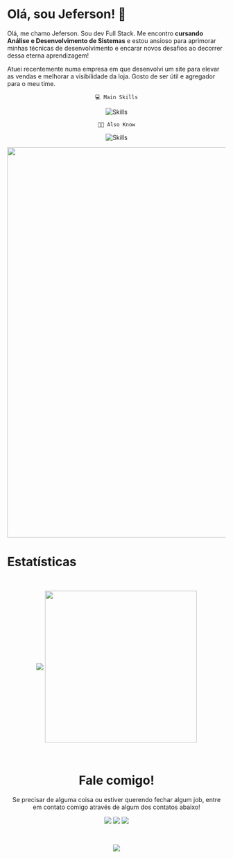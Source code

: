 <body>

#  Olá, sou Jeferson! 👋 

Olá, me chamo Jeferson. Sou dev Full Stack. Me encontro <b>cursando Análise e Desenvolvimento de Sistemas</b> e estou ansioso para aprimorar minhas técnicas de desenvolvimento e encarar novos desafios ao decorrer dessa eterna aprendizagem!

Atuei recentemente numa empresa em que desenvolvi um site para elevar as vendas e melhorar a visibilidade da loja. Gosto de ser útil e agregador para o meu time.


<div align = 'center'>

      
    💻 Main Skills
   
   ![Skills](https://skillicons.dev/icons?i=ts,next,nodejs,express,php,mysql)
   
    👨‍💻 Also Know
   
   ![Skills](https://skillicons.dev/icons?i=figma,git,prisma,cs)

</div>


<div align = "center"> 
   <img width = "900" src = "https://i.ibb.co/bNJ0Lxz/mario.png">
</div>

# Estatísticas 

<br> <div align = "center">
<a href="https://github.com/jefolidev/github-readme-stats"><img align="center" src="https://github-readme-stats.vercel.app/api?username=jefolidev&show_icons=true&locale=pt-br&theme=omni"/></a>
<a href="https://github.com/jefolidev/github-readme-stats"> <img width = "350" align="center" src="https://github-readme-stats.vercel.app/api/top-langs/?username=jefolidev&layout=donut&theme=omni"/></a>

</div> <br>

<h1 align = "center"> Fale comigo!</h1>

<div align = "center">
   
   Se precisar de alguma coisa ou estiver querendo fechar algum job, entre em contato comigo através de algum dos contatos abaixo!
   
</div>

<div align = "center">
   
   <a href = "mailto:jefoliveira279@gmail.com"> <img src="https://img.shields.io/badge/Gmail-D14836?style=for-the-badge&logo=gmail&logoColor=white"></a>
   <a href = "https://www.instagram.com/jefkjkk/#"> <img src="https://img.shields.io/badge/Instagram-E4405F?style=for-the-badge&logo=instagram&logoColor=white"></a>
   <a href = "https://www.linkedin.com/in/jeferson-franco-1349062b0/"> <img src = "https://img.shields.io/badge/LinkedIn-0077B5?style=for-the-badge&logo=linkedin&logoColor=white"></a>
   
</div> <br>

<div align="center">
   
   [![](https://visitcount.itsvg.in/api?id=jefolidev&icon=5&color=11)](https://visitcount.itsvg.in)
   
</div>






